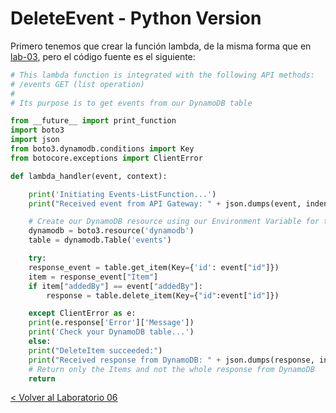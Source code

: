 # DeleteEvent - Python Version

Primero tenemos que crear la función lambda, de la misma forma que en [lab-03](../lambda-functions-python/EventsList), pero el código fuente es el siguiente:

```python
# This lambda function is integrated with the following API methods:
# /events GET (list operation)
#
# Its purpose is to get events from our DynamoDB table

from __future__ import print_function
import boto3
import json
from boto3.dynamodb.conditions import Key
from botocore.exceptions import ClientError

def lambda_handler(event, context):

    print('Initiating Events-ListFunction...')
    print("Received event from API Gateway: " + json.dumps(event, indent=2))

    # Create our DynamoDB resource using our Environment Variable for table name
    dynamodb = boto3.resource('dynamodb')
    table = dynamodb.Table('events')

    try:
	response_event = table.get_item(Key={'id': event["id"]})
	item = response_event["Item"]
	if item["addedBy"] == event["addedBy"]:
	    response = table.delete_item(Key={"id":event["id"]})

    except ClientError as e:
	print(e.response['Error']['Message'])
	print('Check your DynamoDB table...')
    else:
	print("DeleteItem succeeded:")
	print("Received response from DynamoDB: " + json.dumps(response, indent=2))
	# Return only the Items and not the whole response from DynamoDB
	return
```


[< Volver al Laboratorio 06 ](../../lab-06#crear-endpoint-4)
